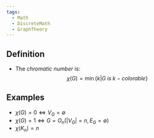 ```yaml
---
tags:
  - Math
  - DiscreteMath
  - GraphTheory
---
```

## Definition
- The *chromatic number* is: $$\chi(G)=\min\{k|G\;is\;k-colorable\}$$
## Examples
- $\chi(G)=0\iff V_G=\emptyset$
- $\chi(G)=1\iff G=O_n (|V_G|=n, E_G=\emptyset)$
- $\chi(K_n)=n$